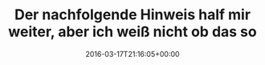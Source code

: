 ---
retweeted: false
source: <a href="https://about.twitter.com/products/tweetdeck" rel="nofollow">TweetDeck</a>
entities:
  user_mentions: []
  urls: []
  symbols: []
  media:
  - expanded_url: https://twitter.com/bascht/status/710575457905856513/photo/1
    indices:
    - '103'
    - '126'
    url: https://t.co/zfcFOnu1fX
    media_url: http://pbs.twimg.com/media/Cdx4ipNWwAAaNDy.jpg
    id_str: '710575377790451712'
    id: '710575377790451712'
    media_url_https: https://pbs.twimg.com/media/Cdx4ipNWwAAaNDy.jpg
    sizes:
      large:
        w: '1308'
        h: '665'
        resize: fit
      medium:
        w: '1200'
        h: '610'
        resize: fit
      thumb:
        w: '150'
        h: '150'
        resize: crop
      small:
        w: '680'
        h: '346'
        resize: fit
    type: photo
    display_url: pic.twitter.com/zfcFOnu1fX
  hashtags: []
display_text_range:
- '0'
- '126'
favorite_count: '0'
id_str: '710575457905856513'
truncated: false
retweet_count: '0'
id: '710575457905856513'
possibly_sensitive: false
created_at: Thu Mar 17 21:16:05 +0000 2016
favorited: false
full_text: Der nachfolgende Hinweis half mir weiter, aber ich weiß nicht ob das so
  im Sinne des Erfinders war. :D
lang: de
extended_entities:
  media:
  - expanded_url: https://twitter.com/bascht/status/710575457905856513/photo/1
    indices:
    - '103'
    - '126'
    url: https://t.co/zfcFOnu1fX
    media_url: http://pbs.twimg.com/media/Cdx4ipNWwAAaNDy.jpg
    id_str: '710575377790451712'
    id: '710575377790451712'
    media_url_https: https://pbs.twimg.com/media/Cdx4ipNWwAAaNDy.jpg
    sizes:
      large:
        w: '1308'
        h: '665'
        resize: fit
      medium:
        w: '1200'
        h: '610'
        resize: fit
      thumb:
        w: '150'
        h: '150'
        resize: crop
      small:
        w: '680'
        h: '346'
        resize: fit
    type: photo
    display_url: pic.twitter.com/zfcFOnu1fX
tags:
- pesos/twitter
date: '2016-03-17T21:16:05+00:00'
src: https://twitter.com/bascht/status/710575457905856513
original_url: https://twitter.com/bascht/status/710575457905856513
type: twitter_tweet
media_url: https://img.bascht.com/twitter/pbs.twimg.com/media/Cdx4ipNWwAAaNDy.jpg
text: Der nachfolgende Hinweis half mir weiter, aber ich weiß nicht ob das so im Sinne
  des Erfinders war. :D
title: Der nachfolgende Hinweis half mir weiter, aber ich weiß nicht ob das so

---